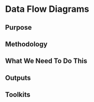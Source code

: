 # Data Flow Diagrams

## Purpose

## Methodology

## What We Need To Do This

## Outputs

## Toolkits
